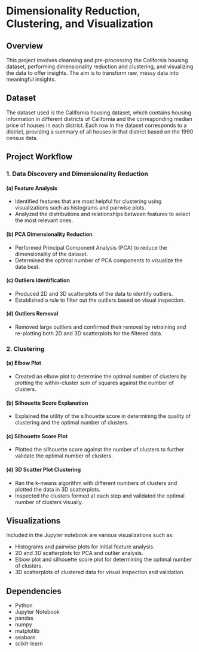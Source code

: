 # Dimensionality Reduction, Clustering, and Visualization

## Overview
This project involves cleansing and pre-processing the California housing dataset, performing dimensionality reduction and clustering, and visualizing the data to offer insights. The aim is to transform raw, messy data into meaningful insights.

## Dataset
The dataset used is the California housing dataset, which contains housing information in different districts of California and the corresponding median price of houses in each district. Each row in the dataset corresponds to a district, providing a summary of all houses in that district based on the 1990 census data.

## Project Workflow
### 1. Data Discovery and Dimensionality Reduction
#### (a) Feature Analysis
- Identified features that are most helpful for clustering using visualizations such as histograms and pairwise plots.
- Analyzed the distributions and relationships between features to select the most relevant ones.

#### (b) PCA Dimensionality Reduction
- Performed Principal Component Analysis (PCA) to reduce the dimensionality of the dataset.
- Determined the optimal number of PCA components to visualize the data best.

#### (c) Outliers Identification
- Produced 2D and 3D scatterplots of the data to identify outliers.
- Established a rule to filter out the outliers based on visual inspection.

#### (d) Outliers Removal
- Removed large outliers and confirmed their removal by retraining and re-plotting both 2D and 3D scatterplots for the filtered data.

### 2. Clustering
#### (a) Elbow Plot
- Created an elbow plot to determine the optimal number of clusters by plotting the within-cluster sum of squares against the number of clusters.

#### (b) Silhouette Score Explanation
- Explained the utility of the silhouette score in determining the quality of clustering and the optimal number of clusters.

#### (c) Silhouette Score Plot
- Plotted the silhouette score against the number of clusters to further validate the optimal number of clusters.

#### (d) 3D Scatter Plot Clustering
- Ran the k-means algorithm with different numbers of clusters and plotted the data in 3D scatterplots.
- Inspected the clusters formed at each step and validated the optimal number of clusters visually.

## Visualizations
Included in the Jupyter notebook are various visualizations such as:
- Histograms and pairwise plots for initial feature analysis.
- 2D and 3D scatterplots for PCA and outlier analysis.
- Elbow plot and silhouette score plot for determining the optimal number of clusters.
- 3D scatterplots of clustered data for visual inspection and validation.

## Dependencies
- Python
- Jupyter Notebook
- pandas
- numpy
- matplotlib
- seaborn
- scikit-learn
